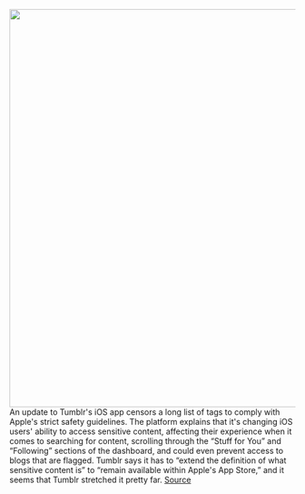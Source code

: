 <img src='https://cdn.vox-cdn.com/thumbor/fEQkNjd6Z1fhH15MxEC9xFdYQXk=/0x0:2040x1360/1200x800/filters:focal(857x517:1183x843)/cdn.vox-cdn.com/uploads/chorus_image/image/70323956/acastro_191203_177_tumblr_0001.0.jpg' width='700px' /><br/>
An update to Tumblr's iOS app censors a long list of tags to comply with Apple's strict safety guidelines. The platform explains that it's changing iOS users' ability to access sensitive content, affecting their experience when it comes to searching for content, scrolling through the “Stuff for You” and “Following” sections of the dashboard, and could even prevent access to blogs that are flagged. Tumblr says it has to “extend the definition of what sensitive content is” to “remain available within Apple's App Store,” and it seems that Tumblr stretched it pretty far.
<a href='https://www.theverge.com/2021/12/28/22856734/tumblr-censor-tags-ios-apple-guidelines'> Source <a/>